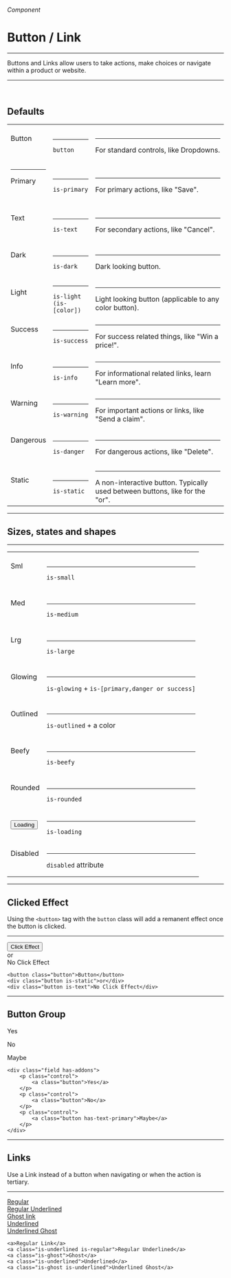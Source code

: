 <h6 class="subtitle is-6 is-uppercase has-text-grey">Component</h6><h1 class="title is-1 is-family-secondary">Button / Link</h1>
<hr class="is-visible is-size-3">
<p class="subtitle is-5 is-family-secondary">
    <span class="has-text-weight-semibold">Buttons</span> and <span class="has-text-weight-semibold">Links</span> allow users to take actions, make choices or navigate within a product or website.
</p>
<hr class="is-visible is-size-3"><br>

<h2 class="title is-3 is-family-sans-serif">Defaults</h2>

<table class="table is-fullwidth is-bordered">
    <tbody>
        <tr>
            <td class="has-text-centered"><br><div class="button">Button</div><br><br></td>
            <td class="has-text-centered"><hr><code>button</code></td>
            <td><hr>For standard controls, like Dropdowns.</td>
        </tr>
        <tr>
            <td class="has-text-centered"><hr class="is-smaller"><div class="button is-primary">Primary</div><br><br></td>
            <td class="has-text-centered"><hr><code>is-primary</code></td>
            <td><hr>For primary actions, like "Save".</td>
        </tr>
        <tr>
            <td class="has-text-centered"><br><div class="button is-text">Text</div><br><br></td>
            <td class="has-text-centered"><hr><code>is-text</code></td>
            <td><hr>For secondary actions, like "Cancel".</td>
        </tr>
        <tr>
            <td class="has-text-centered"><br><div class="button is-dark">Dark</div><br><br></td>
            <td class="has-text-centered"><hr><code>is-dark</code></td>
            <td><hr>Dark looking button.</td>
        </tr>
        <tr>
            <td class="has-text-centered"><br><div class="button is-primary is-light">Light</div><br><br></td>
            <td class="has-text-centered"><hr><code>is-light<br>(is-[color]) </code></td>
            <td><hr>Light looking button (applicable to any color button).</td>
        </tr>
        <tr>
            <td class="has-text-centered"><br><div class="button is-success">Success</div><br><br></td>
            <td class="has-text-centered"><hr><code>is-success</code></td>
            <td><hr>For success related things, like "Win a price!".</td>
        </tr>
        <tr>
            <td class="has-text-centered"><br><div class="button is-info">Info</div><br><br></td>
            <td class="has-text-centered"><hr><code>is-info</code></td>
            <td><hr>For informational related links, learn "Learn more".</td>
        </tr>
        <tr>
            <td class="has-text-centered"><br><div class="button is-warning">Warning</div><br><br></td>
            <td class="has-text-centered"><hr><code>is-warning</code></td>
            <td><hr>For important actions or links, like "Send a claim".</td>
        </tr>
        <tr>
            <td class="has-text-centered"><br><div class="button is-danger">Dangerous</div><br><br></td>
            <td class="has-text-centered"><hr><code>is-danger</code></td>
            <td><hr>For dangerous actions, like "Delete".</td>
        </tr>
        <tr>
            <td class="has-text-centered"><br><div class="button is-static">Static</div><br><br></td>
            <td class="has-text-centered"><hr><code>is-static</code></td>
            <td><hr>A non-interactive button. Typically used between buttons, like for the "or".</td>
        </tr>
    </tbody>
</table>

<hr class="is-size-1 is-visible">

<h2 class="title is-3 is-family-sans-serif">Sizes, states and shapes</h2>

<hr>

<table class="table is-fullwidth is-bordered">
    <tbody>
        <tr>
            <td class="has-text-centered"><br><div class="button is-light is-small">Sml</div><br><br></td>
            <td><hr><code>is-small</code></td>
        </tr>
        <tr>
            <td class="has-text-centered"><br><div class="button is-light is-medium">Med</div><br><br></td>
            <td><hr><code>is-medium</code></td>
        </tr>
        <tr>
            <td class="has-text-centered"><br><div class="button is-light is-large">Lrg</div><br><br></td>
            <td><hr><code>is-large</code></td>
        </tr>
        <tr>
            <td class="has-text-centered"><br><div class="button is-primary is-glowing">Glowing</div><br><br></td>
            <td><hr><code>is-glowing</code> + <code>is-[primary,danger or success]</code></td>
        </tr>
        <tr>
            <td class="has-text-centered"><br><div class="button is-primary is-outlined">Outlined</div><br><br></td>
            <td><hr><code>is-outlined</code> + a color</td>
        </tr>
        <tr>
            <td class="has-text-centered"><br><div class="button is-light is-beefy">Beefy</div><br><br></td>
            <td><hr><code>is-beefy</code></td>
        </tr>
        <tr>
            <td class="has-text-centered"><br><div class="button is-light is-rounded">Rounded</div><br><br></td>
            <td><hr><code>is-rounded</code></td>
        </tr>
        <tr>
            <td class="has-text-centered"><br><button class="button is-light is-loading">Loading</button><br><br></td>
            <td><hr><code>is-loading</code></td>
        </tr>
        <tr>
            <td class="has-text-centered"><br><div class="button is-light" disabled>Disabled</div><br><br></td>
            <td><hr><code>disabled</code> attribute</td>
        </tr>
    </tbody>
</table>

<hr class="is-size-1 is-visible">

<h2 class="title is-3 is-family-sans-serif">Clicked Effect</h2>

Using the `<button>` tag with the `button` class will add a remanent effect once the button is clicked.

<hr>

<div class="box is-well is-marginless is-large">
    <button class="button is-medium">Click Effect</button><div class="button is-static">or</div><div class="button is-text">No Click Effect</div>
</div>

    <button class="button">Button</button>
    <div class="button is-static">or</div>
    <div class="button is-text">No Click Effect</div>
<hr class="is-size-1 is-visible">

<h2 class="title is-3 is-family-sans-serif">Button Group</h2>

<div class="box is-well is-marginless is-large">
    <div class="field has-addons">
        <p class="control">
            <a class="button">Yes</a>
        </p>
        <p class="control">
            <a class="button">No</a>
        </p>
        <p class="control">
            <a class="button has-text-primary">Maybe</a>
        </p>
    </div>
</div>

    <div class="field has-addons">
        <p class="control">
            <a class="button">Yes</a>
        </p>
        <p class="control">
            <a class="button">No</a>
        </p>
        <p class="control">
            <a class="button has-text-primary">Maybe</a>
        </p>
    </div>
<hr class="is-size-1 is-visible">

<h2 class="title is-3 is-family-sans-serif">Links</h2>

Use a Link instead of a button when navigating or when the action is tertiary.

<hr>

<div class="box is-well is-marginless is-large">
    <div class="level">
        <div class="level-item"><a href="">Regular</a></div>
        <div class="level-item"><a href="" class="is-underlined is-regular">Regular Underlined</a></div>
        <div class="level-item"><a href="" class="is-ghost">Ghost link</a></div>
        <div class="level-item"><a href="" class="is-underlined">Underlined</a></div>
        <div class="level-item"><a href="" class="is-ghost is-underlined">Underlined Ghost</a></div>
    </div>
</div>

    <a>Regular Link</a>
    <a class="is-underlined is-regular">Regular Underlined</a>
    <a class="is-ghost">Ghost</a>
    <a class="is-underlined">Underlined</a>
    <a class="is-ghost is-underlined">Underlined Ghost</a>
